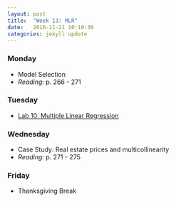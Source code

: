 ```yaml
---
layout: post
title:  "Week 13: MLR"
date:   2016-11-21 10:10:30
categories: jekyll update
---
```


### Monday
- Model Selection
- *Reading:* p. 266 - 271

### Tuesday
- <a href = "{{ site.baseurl }}/assets/week-13/multiple_regression.html" target = "_blank">Lab 10: Multiple Linear Regression</a>

### Wednesday
- Case Study: Real estate prices and multicollinearity
- *Reading:* p. 271 - 275

### Friday
- Thanksgiving Break

